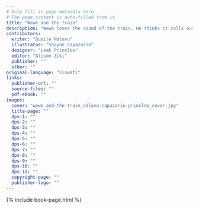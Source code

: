 ```yaml
---
# Only fill in page metadata here.
# The page content is auto-filled from it.
title: "Wewe and the Train"
description: "Wewe loves the sound of the train. He thinks it calls out his name each time it passes his house. One day, his mother has a surprise for him. What could it be?"
contributors:
  writer: "Busile Ndlovu"
  illustrator: "Shayne Capazorio"
  designer: "Leah Prinsloo"
  editor: "Alison Ziki"
  publisher: ""
  other: ""
original-language: "Siswati"
links:
  publisher-url: ""
  source-files: ""
  pdf-ebook: ""
images:
  cover: "wewe-and-the-train_ndlovu-capazorio-prinsloo_cover.jpg"
  title-page: ""
  dps-1: ""
  dps-2: ""
  dps-3: ""
  dps-4: ""
  dps-5: ""
  dps-6: ""
  dps-7: ""
  dps-8: ""
  dps-9: ""
  dps-10: ""
  dps-11: ""
  copyright-page: ""
  publisher-logo: ""
---
```


{% include book-page.html %}


